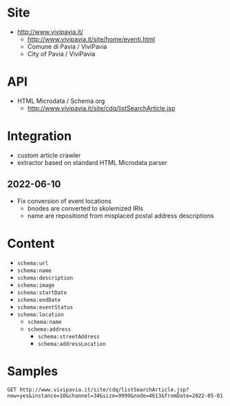 # Site

* http://www.vivipavia.it/
  * http://www.vivipavia.it/site/home/eventi.html
  * Comune di Pavia / ViviPavia
  * City of Pavia / ViviPavia

# API

* HTML Microdata / Schema.org
  * http://www.vivipavia.it/site/cdq/listSearchArticle.jsp

# Integration

* custom article crawler
* extractor based on standard HTML Microdata parser

## 2022-06-10

* Fix conversion of event locations
  * bnodes are converted to skolemized IRIs
  * name are repositiond from misplaced postal address descriptions

# Content

* `schema:url`
* `schema:name`
* `schema:description`
* `schema:image`
* `schema:startDate`
* `schema:endDate`
* `schema:eventStatus`
* `schema:location`
  * `schema:name`
  * `schema:address`
    * `schema:streetAddress`
    * `schema:addressLocation`

# Samples

```http
GET http://www.vivipavia.it/site/cdq/listSearchArticle.jsp?new=yes&instance=10&channel=34&size=9999&node=4613&fromDate=2022-05-01
```

```xml

```
